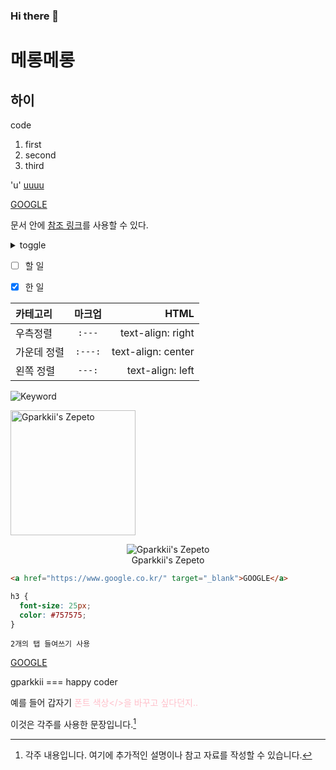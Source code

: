 ### Hi there 👋
# 메롱메롱
하이
-------------
code
1. first
2. second
3. third

'u'
<u>uuuu</u>

[GOOGLE](https://google.com)


문서 안에 [참조 링크]를 사용할 수 있다.

[참조 링크]: https://github.co



<details>
  <summary>toggle</summary>

  내용이 여기에 들어갑니다.

</details>


- [ ] 할 일
- [X] 한 일


| 카테고리 | 마크업 | HTML |
|:---|:---:|---:|
| 우측정렬 | `:---` | text-align: right |
| 가운데 정렬 | `:---:` | text-align: center |
| 왼쪽 정렬 | `---:` | text-align: left |



![Keyword](/path/to/img.jpg)

<img src="/path/to/img.jpg" width="200px" height="200px" title="px(픽셀) 크기 설정" alt="Gparkkii's Zepeto"></img><br/>

<figure align="center">
<img src="https://avatars.githubusercontent.com/u/71811780?v=4" alt="Gparkkii's Zepeto"></img>
<figcaption>Gparkkii's Zepeto</figcaption>
</figure>



```html
<a href="https://www.google.co.kr/" target="_blank">GOOGLE</a>
```

```css
h3 {
  font-size: 25px;
  color: #757575;
}
```

<!-- 또는  -->
    2개의 탭 들여쓰기 사용


<a href="https://www.google.co.kr/" target="_blank">GOOGLE</a>

gparkkii === happy coder


예를 들어 갑자기 <span style="color: pink">폰트 색상</>을 바꾸고 싶다던지..



이것은 각주를 사용한 문장입니다.[^각주]

[^각주]: 각주 내용입니다. 여기에 추가적인 설명이나 참고 자료를 작성할 수 있습니다.


<!--
**jinnkyeong/jinnkyeong** is a ✨ _special_ ✨ repository because its `README.md` (this file) appears on your GitHub profile.

Here are some ideas to get you started:

- 🔭 I’m currently working on ...
- 🌱 I’m currently learning ...
- 👯 I’m looking to collaborate on ...
- 🤔 I’m looking for help with ...
- 💬 Ask me about ...
- 📫 How to reach me: ...
- 😄 Pronouns: ...
- ⚡ Fun fact: ...
-->
